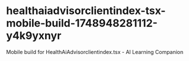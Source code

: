 # healthaiadvisorclientindex-tsx-mobile-build-1748948281112-y4k9yxnyr
Mobile build for HealthAiAdvisorclientindex.tsx - AI Learning Companion
